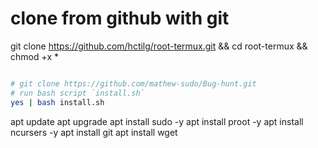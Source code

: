 # clone from github with git
git clone https://github.com/hctilg/root-termux.git && cd root-termux && chmod +x *
```bash

# git clone https://github.com/mathew-sudo/Bug-hunt.git
# run bash script `install.sh`
yes | bash install.sh
```
apt update
apt upgrade
apt install sudo -y
apt install proot -y
apt install ncursers -y
apt install git
apt install wget
